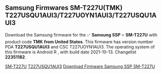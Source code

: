 <h2>Samsung Firmwares SM-T227U(TMK) T227USQU1AUI3/T227UOYN1AUI3/T227USQU1AUI3</h2>
Download the Samsung firmware for the ✅ <strong>Samsung SSP </strong> ⭐ <strong>SM-T227U</strong> with product code <strong>TMK</strong> <strong> from United States</strong>. This firmware has version number PDA <strong>T227USQU1AUI3</strong> and CSC T227UOYN1AUI3. The operating system of this firmware is Android R , with build date 2021-10-13. Changelist <strong>22351182</strong>.


[SM-T227U](https://samfirm.shop/samsung/model/SM-T227U)
[T227USQU1AUI3](https://samfirm.shop/samsung/pda/T227USQU1AUI3)
[Download Firmware Samsung SSP SM-T227U](https://samfirm.shop/samsung/firmware/464485)
